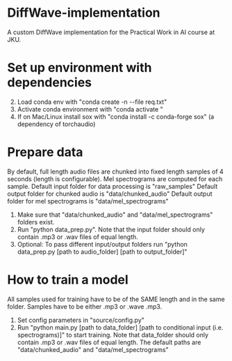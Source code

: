 # DiffWave-implementation
A custom DiffWave implementation for the Practical Work in AI course at JKU. 

# Set up environment with dependencies

2. Load conda env with "conda create -n <environment-name> --file req.txt"
3. Activate conda environment with "conda activate <environment-name>"
4. If on Mac/Linux install sox with "conda install -c conda-forge sox" (a dependency of torchaudio)

# Prepare data
By default, full length audio files are chunked into fixed length samples of 4 seconds (length is configurable). Mel spectrograms are computed for each sample.
Default input folder for data processing is "raw_samples"
Default output folder for chunked audio is "data/chunked_audio"
Default output folder for mel spectrograms is "data/mel_spectrograms"

1. Make sure that "data/chunked_audio" and "data/mel_spectrograms" folders exist.
2. Run "python data_prep.py". Note that the input folder should only contain .mp3 or .wav files of equal length.
3. Optional: To pass different input/output folders run "python data_prep.py [path to audio_folder] [path to output_folder]"

# How to train a model
All samples used for training have to be of the SAME length and in the same folder. Samples have to be either .mp3 or .wave .mp3. 
1. Set config parameters in "source/config.py"
2. Run "python main.py [path to data_folder] [path to conditional input (i.e. spectrograms)]" to start training. Note that data_folder should only contain .mp3 or .wav files of equal length. The default paths are "data/chunked_audio" and "data/mel_spectrograms"

